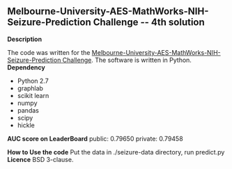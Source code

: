 Melbourne-University-AES-MathWorks-NIH-Seizure-Prediction Challenge -- 4th solution
-----------------------------------------------------------------------------------
**Description**

The code was written for the [Melbourne-University-AES-MathWorks-NIH-Seizure-Prediction Challenge](https://www.kaggle.com/c/melbourne-university-seizure-prediction). The software is written in Python.
**Dependency**
  * Python 2.7
  * graphlab
  * scikit learn
  * numpy
  * pandas
  * scipy
  * hickle 

**AUC score on LeaderBoard**
    public: 0.79650	
    private: 0.79458

**How to Use the code**
	Put the data in ./seizure-data directory, run predict.py
**Licence**
    BSD 3-clause.
